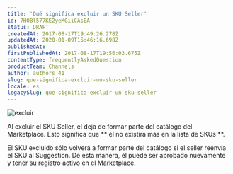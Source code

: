 ```yaml
---
title: 'Qué significa excluir un SKU Seller'
id: 7HOBl577KE2yeMGiiCAsEA
status: DRAFT
createdAt: 2017-08-17T19:49:26.278Z
updatedAt: 2020-01-09T15:46:16.698Z
publishedAt: 
firstPublishedAt: 2017-08-17T19:56:03.675Z
contentType: frequentlyAskedQuestion
productTeam: Channels
author: authors_41
slug: que-significa-excluir-un-sku-seller
locale: es
legacySlug: que-significa-excluir-un-sku-seller
---
```


![excluir](//images.contentful.com/alneenqid6w5/3H8ijBZBEseoomo0wyMKoi/fea00e532fc957357b8794a1afc278ba/excluir.png)

Al excluir el SKU Seller, él deja de formar parte del catálogo del Marketplace. Esto significa que ** él no existirá más en la lista de SKUs **.

El SKU excluido sólo volverá a formar parte del catálogo si el seller reenvía el SKU al Suggestion. De esta manera, él puede ser aprobado nuevamente y tener su registro activo en el Marketplace.
